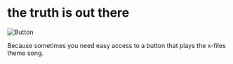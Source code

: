 # the truth is out there

![Button](https://raw.github.com/richarcher/Inception-button/master/icon128.png)

Because sometimes you need easy access to a button that plays the x-files theme song.
